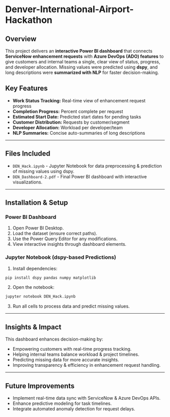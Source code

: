# Denver-International-Airport-Hackathon
## Overview
This project delivers an **interactive Power BI dashboard** that connects **ServiceNow enhancement requests** with **Azure DevOps (ADO) features** to give customers and internal teams a single, clear view of status, progress, and developer allocation. Missing values were predicted using **dspy**, and long descriptions were **summarized with NLP** for faster decision-making.



## Key Features
- **Work Status Tracking:** Real-time view of enhancement request progress  
- **Completion Progress:** Percent complete per request  
- **Estimated Start Date:** Predicted start dates for pending tasks  
- **Customer Distribution:** Requests by customer/segment  
- **Developer Allocation:** Workload per developer/team  
- **NLP Summaries:** Concise auto-summaries of long descriptions  

---
## Files Included
- `DEN_Hack.ipynb` - Jupyter Notebook for data preprocessing & prediction of missing values using dspy.
- `DEN_Dashboard-2.pdf` - Final Power BI dashboard with interactive visualizations.


---
## Installation & Setup

### Power BI Dashboard
1. Open Power BI Desktop.
2. Load the dataset (ensure correct paths).
3. Use the Power Query Editor for any modifications.
4. View interactive insights through dashboard elements.

### Jupyter Notebook (dspy-based Predictions)
1. Install dependencies:
```bash
pip install dspy pandas numpy matplotlib
```

2. Open the notebook:
```bash
jupyter notebook DEN_Hack.ipynb
```

3. Run all cells to process data and predict missing values.


---
## Insights & Impact

This dashboard enhances decision-making by:
- Empowering customers with real-time progress tracking.
- Helping internal teams balance workload & project timelines.
- Predicting missing data for more accurate insights.
- Improving transparency & efficiency in enhancement request handling.
---

## Future Improvements
- Implement real-time data sync with ServiceNow & Azure DevOps APIs.
- Enhance predictive modeling for task timelines.
- Integrate automated anomaly detection for request delays.

